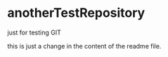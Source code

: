 # anotherTestRepository
just for testing GIT

this is just a change in the content of the readme file.
